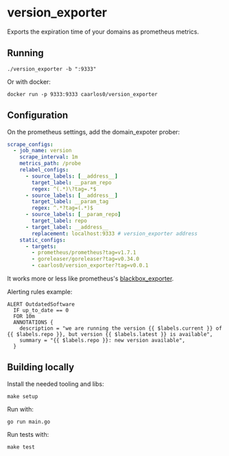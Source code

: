# version_exporter

Exports the expiration time of your domains as prometheus metrics.

## Running

```console
./version_exporter -b ":9333"
```

Or with docker:

```console
docker run -p 9333:9333 caarlos0/version_exporter
```

## Configuration

On the prometheus settings, add the domain_expoter prober:

```yaml
scrape_configs:
  - job_name: version
    scrape_interval: 1m
    metrics_path: /probe
    relabel_configs:
      - source_labels: [__address__]
        target_label: __param_repo
        regex: ^(.*)\?tag=.*$
      - source_labels: [__address__]
        target_label: __param_tag
        regex: ^.*?tag=(.*)$
      - source_labels: [__param_repo]
        target_label: repo
      - target_label: __address__
        replacement: localhost:9333 # version_exporter address
    static_configs:
      - targets:
        - prometheus/prometheus?tag=v1.7.1
        - goreleaser/goreleaser?tag=v0.34.0
        - caarlos0/version_exporter?tag=v0.0.1
```

It works more or less like prometheus's
[blackbox_exporter](https://github.com/prometheus/blackbox_exporter).

Alerting rules example:

```rules
ALERT OutdatedSoftware
  IF up_to_date == 0
  FOR 10m
  ANNOTATIONS {
    description = "we are running the version {{ $labels.current }} of {{ $labels.repo }}, but version {{ $labels.latest }} is available",
    summary = "{{ $labels.repo }}: new version available",
  }
```

## Building locally

Install the needed tooling and libs:

```console
make setup
```

Run with:

```console
go run main.go
```

Run tests with:

```console
make test
```

